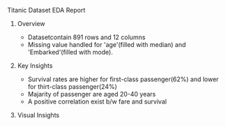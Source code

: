 Titanic Dataset EDA Report
1. Overview
    - Datasetcontain 891 rows and 12 columns
    - Missing value handled for 'age'(filled with median) and 'Embarked'(filled with mode).

2. Key Insights   
    - Survival rates are higher for first-class passenger(62%) and lower for thirt-class passenger(24%)
    - Majarity of passenger are aged 20-40 years
    - A positive correlation exist b/w fare and survival

3. Visual Insights    